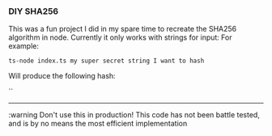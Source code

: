 ### DIY SHA256

This was a fun project I did in my spare time to recreate the SHA256 algorithm in node. Currently it only works with strings for input:
For example:

`ts-node index.ts my super secret string I want to hash`

Will produce the following hash:

``

---

:warning Don't use this in production! This code has not been battle tested, and is by no means the most efficient implementation
